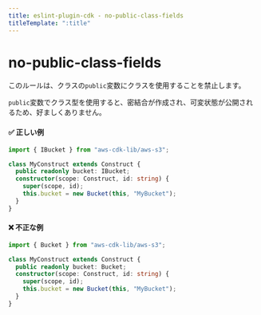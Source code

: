 ```yaml
---
title: eslint-plugin-cdk - no-public-class-fields
titleTemplate: ":title"
---
```


# no-public-class-fields

このルールは、クラスの`public`変数にクラスを使用することを禁止します。

`public`変数でクラス型を使用すると、密結合が作成され、可変状態が公開されるため、好ましくありません。

#### ✅ 正しい例

```ts
import { IBucket } from "aws-cdk-lib/aws-s3";

class MyConstruct extends Construct {
  public readonly bucket: IBucket;
  constructor(scope: Construct, id: string) {
    super(scope, id);
    this.bucket = new Bucket(this, "MyBucket");
  }
}
```

#### ❌ 不正な例

```ts
import { Bucket } from "aws-cdk-lib/aws-s3";

class MyConstruct extends Construct {
  public readonly bucket: Bucket;
  constructor(scope: Construct, id: string) {
    super(scope, id);
    this.bucket = new Bucket(this, "MyBucket");
  }
}
```
